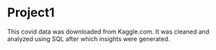 # Project1
This covid data was downloaded from Kaggle.com. It was cleaned and analyzed using SQL after which insights were generated.
